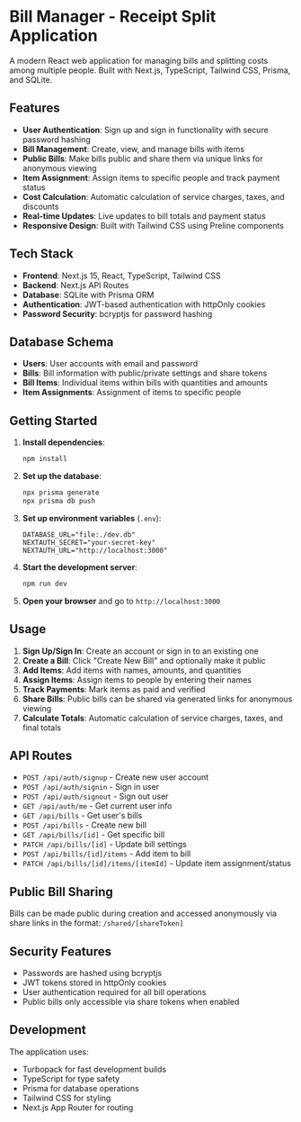 # Bill Manager - Receipt Split Application

A modern React web application for managing bills and splitting costs among multiple people. Built with Next.js, TypeScript, Tailwind CSS, Prisma, and SQLite.

## Features

- **User Authentication**: Sign up and sign in functionality with secure password hashing
- **Bill Management**: Create, view, and manage bills with items
- **Public Bills**: Make bills public and share them via unique links for anonymous viewing
- **Item Assignment**: Assign items to specific people and track payment status
- **Cost Calculation**: Automatic calculation of service charges, taxes, and discounts
- **Real-time Updates**: Live updates to bill totals and payment status
- **Responsive Design**: Built with Tailwind CSS using Preline components

## Tech Stack

- **Frontend**: Next.js 15, React, TypeScript, Tailwind CSS
- **Backend**: Next.js API Routes
- **Database**: SQLite with Prisma ORM
- **Authentication**: JWT-based authentication with httpOnly cookies
- **Password Security**: bcryptjs for password hashing

## Database Schema

- **Users**: User accounts with email and password
- **Bills**: Bill information with public/private settings and share tokens
- **Bill Items**: Individual items within bills with quantities and amounts
- **Item Assignments**: Assignment of items to specific people

## Getting Started

1. **Install dependencies**:
   ```bash
   npm install
   ```

2. **Set up the database**:
   ```bash
   npx prisma generate
   npx prisma db push
   ```

3. **Set up environment variables** (`.env`):
   ```
   DATABASE_URL="file:./dev.db"
   NEXTAUTH_SECRET="your-secret-key"
   NEXTAUTH_URL="http://localhost:3000"
   ```

4. **Start the development server**:
   ```bash
   npm run dev
   ```

5. **Open your browser** and go to `http://localhost:3000`

## Usage

1. **Sign Up/Sign In**: Create an account or sign in to an existing one
2. **Create a Bill**: Click "Create New Bill" and optionally make it public
3. **Add Items**: Add items with names, amounts, and quantities
4. **Assign Items**: Assign items to people by entering their names
5. **Track Payments**: Mark items as paid and verified
6. **Share Bills**: Public bills can be shared via generated links for anonymous viewing
7. **Calculate Totals**: Automatic calculation of service charges, taxes, and final totals

## API Routes

- `POST /api/auth/signup` - Create new user account
- `POST /api/auth/signin` - Sign in user
- `POST /api/auth/signout` - Sign out user
- `GET /api/auth/me` - Get current user info
- `GET /api/bills` - Get user's bills
- `POST /api/bills` - Create new bill
- `GET /api/bills/[id]` - Get specific bill
- `PATCH /api/bills/[id]` - Update bill settings
- `POST /api/bills/[id]/items` - Add item to bill
- `PATCH /api/bills/[id]/items/[itemId]` - Update item assignment/status

## Public Bill Sharing

Bills can be made public during creation and accessed anonymously via share links in the format:
`/shared/[shareToken]`

## Security Features

- Passwords are hashed using bcryptjs
- JWT tokens stored in httpOnly cookies
- User authentication required for all bill operations
- Public bills only accessible via share tokens when enabled

## Development

The application uses:
- Turbopack for fast development builds
- TypeScript for type safety
- Prisma for database operations
- Tailwind CSS for styling
- Next.js App Router for routing
